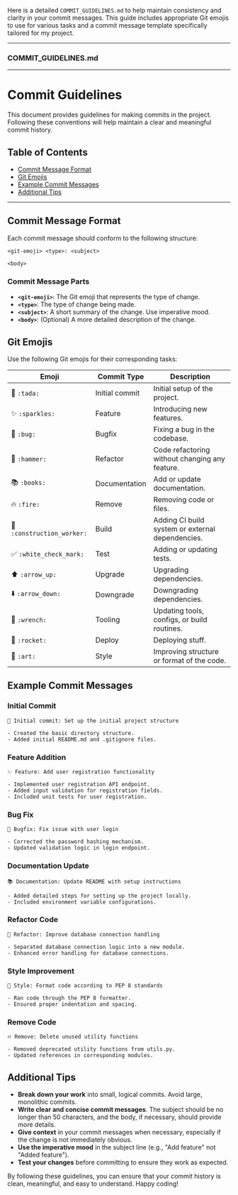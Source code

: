 Here is a detailed `COMMIT_GUIDELINES.md` to help maintain consistency and clarity in your commit messages. This guide includes appropriate Git emojis to use for various tasks and a commit message template specifically tailored for my project.

---

### COMMIT_GUIDELINES.md

---

# Commit Guidelines

This document provides guidelines for making commits in the project. Following these conventions will help maintain a clear and meaningful commit history.

## Table of Contents
- [Commit Message Format](#commit-message-format)
- [Git Emojis](#git-emojis)
- [Example Commit Messages](#example-commit-messages)
- [Additional Tips](#additional-tips)

---

## Commit Message Format

Each commit message should conform to the following structure:

```plaintext
<git-emoji> <type>: <subject>

<body>
```

### Commit Message Parts

- **`<git-emoji>`**: The Git emoji that represents the type of change.
- **`<type>`**: The type of change being made.
- **`<subject>`**: A short summary of the change. Use imperative mood.
- **`<body>`**: (Optional) A more detailed description of the change.

## Git Emojis

Use the following Git emojis for their corresponding tasks:

| Emoji                      | Commit Type    | Description                                      |
|----------------------------|----------------|--------------------------------------------------|
| 🎉 `:tada:`                | Initial commit | Initial setup of the project.                    |
| ✨ `:sparkles:`             | Feature        | Introducing new features.                        |
| 🐛 `:bug:`                 | Bugfix         | Fixing a bug in the codebase.                    |
| 🔨 `:hammer:`              | Refactor       | Code refactoring without changing any feature.   |
| 📚 `:books:`               | Documentation  | Add or update documentation.                     |
| 🔥 `:fire:`                | Remove         | Removing code or files.                          |
| 👷 `:construction_worker:` | Build          | Adding CI build system or external dependencies. |
| ✅ `:white_check_mark:`     | Test           | Adding or updating tests.                        |
| ⬆️ `:arrow_up:`            | Upgrade        | Upgrading dependencies.                          |
| ⬇️ `:arrow_down:`          | Downgrade      | Downgrading dependencies.                        |
| 🔧 `:wrench:`              | Tooling        | Updating tools, configs, or build routines.      |
| 🚀 `:rocket:`              | Deploy         | Deploying stuff.                                 |
| 🎨 `:art:`                 | Style          | Improving structure or format of the code.       |

## Example Commit Messages

### Initial Commit
```plaintext
🎉 Initial commit: Set up the initial project structure

- Created the basic directory structure.
- Added initial README.md and .gitignore files.
```

### Feature Addition
```plaintext
✨ Feature: Add user registration functionality

- Implemented user registration API endpoint.
- Added input validation for registration fields.
- Included unit tests for user registration.
```

### Bug Fix
```plaintext
🐛 Bugfix: Fix issue with user login

- Corrected the password hashing mechanism.
- Updated validation logic in login endpoint.
```

### Documentation Update
```plaintext
📚 Documentation: Update README with setup instructions

- Added detailed steps for setting up the project locally.
- Included environment variable configurations.
```

### Refactor Code
```plaintext
🔨 Refactor: Improve database connection handling

- Separated database connection logic into a new module.
- Enhanced error handling for database connections.
```

### Style Improvement
```plaintext
🎨 Style: Format code according to PEP 8 standards

- Ran code through the PEP 8 formatter.
- Ensured proper indentation and spacing.
```

### Remove Code
```plaintext
🔥 Remove: Delete unused utility functions

- Removed deprecated utility functions from utils.py.
- Updated references in corresponding modules.
```

## Additional Tips

- **Break down your work** into small, logical commits. Avoid large, monolithic commits.
- **Write clear and concise commit messages**. The subject should be no longer than 50 characters, and the body, if necessary, should provide more details.
- **Give context** in your commit messages when necessary, especially if the change is not immediately obvious.
- **Use the imperative mood** in the subject line (e.g., "Add feature" not "Added feature").
- **Test your changes** before committing to ensure they work as expected.

By following these guidelines, you can ensure that your commit history is clean, meaningful, and easy to understand. Happy coding!